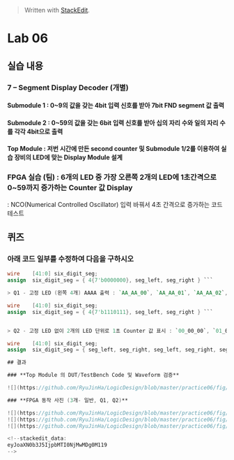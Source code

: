 


> Written with [StackEdit](https://stackedit.io/).
# Lab 06
## 실습 내용
### **7 – Segment Display Decoder (개별)**
#### **Submodule 1** : 0~9의 값을 갖는 4bit 입력 신호를 받아 7bit FND  segment  값 출력
#### **Submodule 2** : 0~59의 값을 갖는 6bit 입력 신호를 받아 십의 자리 수와 일의 자리 수를 각각 4bit으로 출력

#### **Top Module** : 저번 시간에 만든 second counter  및 Submodule 1/2를 이용하여 실습 장비의 LED에 맞는 Display Module 설계

### FPGA 실습 (팀) : 6개의 LED 중 가장 오른쪽 2개의 LED에 1초간격으로 0~59까지 증가하는 Counter 값 Display

: NCO(Numerical Controlled Oscillator) 입력 바꿔서 4초 간격으로 증가하는 코드 테스트

## 퀴즈
 ### 아래 코드 일부를 수정하여 다음을 구하시오 
 ```verilog
wire    [41:0] six_digit_seg;
assign  six_digit_seg = { 4{7'b0000000}, seg_left, seg_right } ``` 

> Q1 - 고정 LED (왼쪽 4개) AAAA 출력 : `AA_AA_00`, `AA_AA_01`, `AA_AA_02`, … 순으로 LED 변경

wire    [41:0] six_digit_seg;
assign  six_digit_seg = { 4{7'b1110111}, seg_left, seg_right } ``` 


> Q2 - 고정 LED 없이 2개의 LED 단위로 1초 Counter 값 표시 : `00_00_00`, `01_01_01`, `02_02_02`, … 순으로 LED 변경

wire    [41:0] six_digit_seg;
assign  six_digit_seg = { seg_left, seg_right, seg_left, seg_right, seg_left, seg_right } ``` 

## 결과 

### **Top Module 의 DUT/TestBench Code 및 Waveform 검증**

![](https://github.com/RyuJinHa/LogicDesign/blob/master/practice06/fig/wave.PNG)

### **FPGA 동작 사진 (3개- 일반, Q1, Q2)**

![](https://github.com/RyuJinHa/LogicDesign/blob/master/practice06/fig/00_00_01.jpg)
![](https://github.com/RyuJinHa/LogicDesign/blob/master/practice06/fig/AA_AA_01.jpg)
![](https://github.com/RyuJinHa/LogicDesign/blob/master/practice06/fig/01_01_01.jpg)

<!--stackedit_data:
eyJoaXN0b3J5IjpbMTI0NjMwMDg0M119
-->
